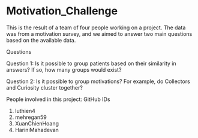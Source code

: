 # Motivation_Challenge
This is the result of a team of four people working on a project. The data was from a motivation survey, and we aimed to answer two main questions based on the available data.

Questions

Question 1: Is it possible to group patients based on their similarity in answers? If so, how many groups would exist?

Question 2: Is it possible to group motivations? For example, do Collectors and Curiosity cluster together?

People involved in this project:
GitHub IDs
1) luthien4    
2) mehregan59
3) XuanChienHoang
4) HariniMahadevan

